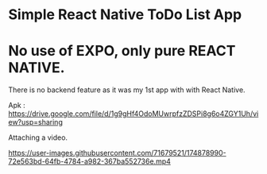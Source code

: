
# Simple React Native ToDo List App

# No use of EXPO, only pure REACT NATIVE. 

There is no backend feature as it was my 1st app with with React Native.

Apk : https://drive.google.com/file/d/1g9gHf4OdoMUwrpfzZDSPi8g6o4ZGY1Uh/view?usp=sharing

Attaching a video.

https://user-images.githubusercontent.com/71679521/174878990-72e563bd-64fb-4784-a982-367ba552736e.mp4

